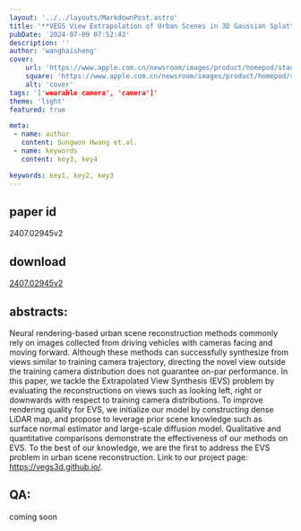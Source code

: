 ```yaml
---
layout: '../../layouts/MarkdownPost.astro'
title: '**VEGS View Extrapolation of Urban Scenes in 3D Gaussian Splatting using Learned Priors**'
pubDate: '2024-07-09 07:52:42'
description: ''
author: 'wanghaisheng'
cover:
    url: 'https://www.apple.com.cn/newsroom/images/product/homepod/standard/Apple-HomePod-hero-230118_big.jpg.large_2x.jpg'
    square: 'https://www.apple.com.cn/newsroom/images/product/homepod/standard/Apple-HomePod-hero-230118_big.jpg.large_2x.jpg'
    alt: 'cover'
tags: '['wearable camera', 'camera']' 
theme: 'light'
featured: true

meta:
 - name: author
   content: Sungwon Hwang et.al.
 - name: keywords
   content: key3, key4

keywords: key1, key2, key3
---
```


## paper id
2407.02945v2
## download
[2407.02945v2](http://arxiv.org/abs/2407.02945v2)
## abstracts:
Neural rendering-based urban scene reconstruction methods commonly rely on images collected from driving vehicles with cameras facing and moving forward. Although these methods can successfully synthesize from views similar to training camera trajectory, directing the novel view outside the training camera distribution does not guarantee on-par performance. In this paper, we tackle the Extrapolated View Synthesis (EVS) problem by evaluating the reconstructions on views such as looking left, right or downwards with respect to training camera distributions. To improve rendering quality for EVS, we initialize our model by constructing dense LiDAR map, and propose to leverage prior scene knowledge such as surface normal estimator and large-scale diffusion model. Qualitative and quantitative comparisons demonstrate the effectiveness of our methods on EVS. To the best of our knowledge, we are the first to address the EVS problem in urban scene reconstruction. Link to our project page: https://vegs3d.github.io/.
## QA:
coming soon
